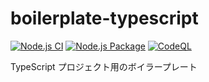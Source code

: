 # boilerplate-typescript

[![Node.js CI](https://github.com/kannkyo/boilerplate-typescript/actions/workflows/node.js.yml/badge.svg)](https://github.com/kannkyo/boilerplate-typescript/actions/workflows/node.js.yml)
[![Node.js Package](https://github.com/kannkyo/boilerplate-typescript/actions/workflows/npm-publish.yml/badge.svg)](https://github.com/kannkyo/boilerplate-typescript/actions/workflows/npm-publish.yml)
[![CodeQL](https://github.com/kannkyo/boilerplate-typescript/actions/workflows/codeql-analysis.yml/badge.svg)](https://github.com/kannkyo/boilerplate-typescript/actions/workflows/codeql-analysis.yml)

TypeScript プロジェクト用のボイラープレート
